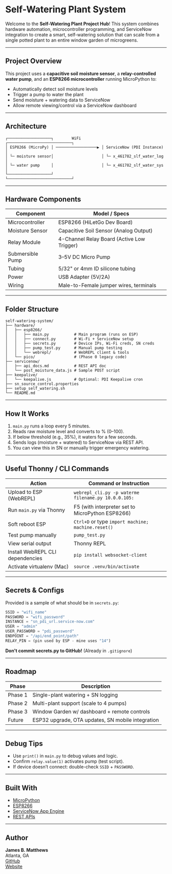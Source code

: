# Self-Watering Plant System

Welcome to the **Self-Watering Plant Project Hub**! This system combines hardware automation, microcontroller programming, and ServiceNow integration to create a smart, self-watering solution that can scale from a single potted plant to an entire window garden of microgreens.

---

## Project Overview

This project uses a **capacitive soil moisture sensor**, a **relay-controlled water pump**, and an **ESP8266 microcontroller** running MicroPython to:

- Automatically detect soil moisture levels
- Trigger a pump to water the plant
- Send moisture + watering data to ServiceNow
- Allow remote viewing/control via a ServiceNow dashboard

---

## Architecture

```plaintext
┌───────────────────┐        WiFi         ┌────────────────────────────┐
│ ESP8266 (MicroPy) │ ──────────────────▶ │ ServiceNow (PDI Instance)  │
│ └─ moisture sensor│                     │ └─ x_461782_slf_water_log  │
│ └─ water pump     │                     │ └─ x_461782_slf_water_sys  │
└───────────────────┘                     └────────────────────────────┘
```

---

## Hardware Components

| Component            | Model / Specs                             |
|----------------------|--------------------------------------------|
| Microcontroller      | ESP8266 (HiLetGo Dev Board)                |
| Moisture Sensor      | Capacitive Soil Sensor (Analog Output)     |
| Relay Module         | 4-Channel Relay Board (Active Low Trigger) |
| Submersible Pump     | 3–5V DC Micro Pump                          |
| Tubing               | 5/32" or 4mm ID silicone tubing             |
| Power                | USB Adapter (5V/2A)                         |
| Wiring               | Male-to-Female jumper wires, terminals     |

---

## Folder Structure

```plaintext
self-watering-system/
├── hardware/
│   ├── esp8266/
│   │   ├── main.py           # Main program (runs on ESP)
│   │   ├── connect.py        # Wi-Fi + ServiceNow setup
│   │   ├── secrets.py        # Device IPs, Wi-Fi creds, SN creds
│   │   ├── pump_test.py      # Manual pump testing
│   │   └── webrepl/          # WebREPL client & tools
│   └── pico/                 # (Phase 0 legacy code)
├── servicenow/
│   ├── api_docs.md           # REST API doc
│   └── post_moisture_data.js # Sample POST script
├── keepalive/
│   └── keepalive.js          # Optional: PDI Keepalive cron
├── sn_source_control.properties
├── setup_self_watering.sh
└── README.md
```

---

## How It Works

1. `main.py` runs a loop every 5 minutes.
2. Reads raw moisture level and converts to % (0–100).
3. If below threshold (e.g., 35%), it waters for a few seconds.
4. Sends logs (moisture + watered) to ServiceNow via REST API.
5. You can view this in SN or manually trigger emergency watering.

---

## Useful Thonny / CLI Commands

| Action                            | Command or Instruction |
|----------------------------------|-------------------------|
| Upload to ESP (WebREPL)          | `webrepl_cli.py -p waterme filename.py 10.0.0.105:` |
| Run `main.py` via Thonny         | F5 (with interpreter set to MicroPython ESP8266) |
| Soft reboot ESP                  | `Ctrl+D` or type `import machine; machine.reset()` |
| Test pump manually               | `pump_test.py` |
| View serial output               | Thonny REPL |
| Install WebREPL CLI dependencies| `pip install websocket-client` |
| Activate virtualenv (Mac)       | `source .venv/bin/activate` |

---

## Secrets & Configs

Provided is a sample of what should be in `secrets.py`:

```python
SSID = "wifi_name"
PASSWORD = "wifi_password"
INSTANCE = "sn_pdi_url.service-now.com"
USER = "admin"
USER_PASSWORD = "pdi_password"
ENDPOINT = "/api/end_point/path"
RELAY_PIN = (pin used by ESP - mine uses "14")
```
**Don't commit secrets.py to GitHub!** (Already in `.gitignore`)

---

## Roadmap

| Phase | Description |
|-------|-------------|
| Phase 1 | Single-plant watering + SN logging |
| Phase 2 | Multi-plant support (scale to 4 pumps) |
| Phase 3 | Window Garden w/ dashboard + remote controls |
| Future | ESP32 upgrade, OTA updates, SN mobile integration |

---

## Debug Tips

- Use `print()` in `main.py` to debug values and logic.
- Confirm `relay.value(1)` activates pump (test script).
- If device doesn’t connect: double-check `SSID` + `PASSWORD`.

---

## Built With

- [MicroPython](https://micropython.org/)
- [ESP8266](https://www.espressif.com/en/products/socs/esp8266)
- [ServiceNow App Engine](https://developer.servicenow.com/)
- [REST APIs](https://developer.servicenow.com/dev.do#!/reference/api)

---

## Author

**James B. Matthews**  
Atlanta, GA  
[GitHub](https://github.com/jamesbmatthews)  
[Website](https://jamesbmatthews.tech/)

